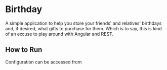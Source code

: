 # Birthday

A simple application to help you store your friends' and relatives' birthdays and, if desired, what gifts to purchase for them.  Which is to say, this is kind of an excuse to play around with Angular and REST.

## How to Run

Configuration can be accessed from